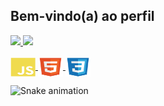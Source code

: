 ## Bem-vindo(a) ao perfil

 <div>
   <a href="https://github.com/iuryjefferson">
   <img height="180em" src="https://github-readme-stats.vercel.app/api?username=iuryjefferson&show_icons=true&theme=tokyonight&include_all_commits=true&count_private=true"/>
   <img height="180em" src="https://github-readme-stats.vercel.app/api/top-langs/?username=iuryjefferson&layout=compact&langs_count=6&theme=tokyonight"/>

</div>
<div style="display: inline_block"><br>
  <img align="center" alt="Js" height="30" width="40" src="https://raw.githubusercontent.com/devicons/devicon/master/icons/javascript/javascript-plain.svg">
  <img align="center" alt="HTML" height="30" width="40" src="https://raw.githubusercontent.com/devicons/devicon/master/icons/html5/html5-original.svg">
  <img align="center" alt="CSS" height="30" width="40" src="https://raw.githubusercontent.com/devicons/devicon/master/icons/css3/css3-original.svg">
</div>
 
<div>
</a>

  ![Snake animation](https://github.com/iuryjefferson/iuryjefferson/blob/output/github-contribution-grid-snake.svg)

</div>
